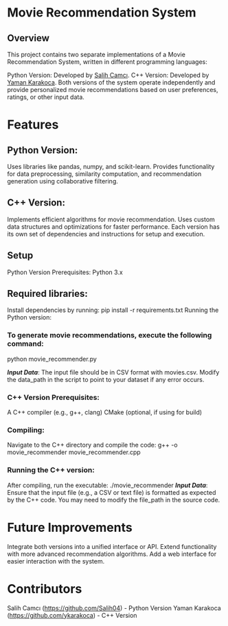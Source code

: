 # Movie Recommendation System #
## Overview
This project contains two separate implementations of a Movie Recommendation System, written in different programming languages:

Python Version: Developed by [Salih Camcı](https://github.com/Salih04).
C++ Version: Developed by [Yaman Karakoca](https://github.com/ykarakoca).
Both versions of the system operate independently and provide personalized movie recommendations based on user preferences, ratings, or other input data.

# Features

## Python Version:
Uses libraries like pandas, numpy, and scikit-learn.
Provides functionality for data preprocessing, similarity computation, and recommendation generation using collaborative filtering.

## C++ Version:
Implements efficient algorithms for movie recommendation.
Uses custom data structures and optimizations for faster performance.
Each version has its own set of dependencies and instructions for setup and execution.

## Setup
Python Version
Prerequisites:
Python 3.x

## Required libraries: 
Install dependencies by running:
pip install -r requirements.txt
Running the Python version:

### To generate movie recommendations, execute the following command:
python movie_recommender.py

***Input Data***: The input file should be in CSV format with movies.csv. Modify the data_path in the script to point to your dataset if any error occurs.

### C++ Version Prerequisites:
A C++ compiler (e.g., g++, clang)
CMake (optional, if using for build)

### Compiling:
Navigate to the C++ directory and compile the code:
g++ -o movie_recommender movie_recommender.cpp

### Running the C++ version:
After compiling, run the executable:
./movie_recommender
***Input Data***: Ensure that the input file (e.g., a CSV or text file) is formatted as expected by the C++ code. You may need to modify the file_path in the source code.

# Future Improvements #
Integrate both versions into a unified interface or API.
Extend functionality with more advanced recommendation algorithms.
Add a web interface for easier interaction with the system.

# Contributors #
Salih Camcı (https://github.com/Salih04) - Python Version
Yaman Karakoca (https://github.com/ykarakoca) - C++ Version
